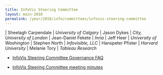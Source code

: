 ```yaml
---
title: InfoVis Steering Committee
layout: main-2018
permalink: /year/2018/info/committees/infovis-steering-committee
---
```


| Sheelagh Carpendale	| *University of Calgary*
| Jason Dykes	| *City, University of London*
| Jean-Daniel Fekete	| *Inria*
| Jeff Heer	| *University of Washington*
| Stephen North	| *Infovisible, LLC*
| Hanspeter Pfister	| *Harvard University*
| Melanie Tory	| *Tableau Research*

* [InfoVis Steering Committee Governance FAQ](/attachments/InfoVis_SC_Policies_FAQ.pdf)

* [InfoVis Steering Committee meeting minutes](/governance/infovis-steering-committee/minutes)

